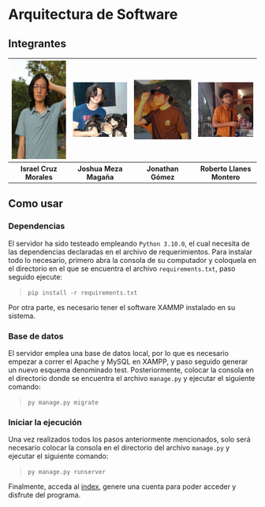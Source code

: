 # Arquitectura de Software

## Integrantes

<center>    
    <table>
        <tr>
            <th><img src="/assets/Foto_Isra.JPG" alt="Foto de Isra" width="200" height="200"></th>
            <th><img src="/assets/Foto_Joshua.jpg" alt="Foto de Joshua" width="200"></th>
            <th><img src="/assets/Foto_Joni.jpg" alt="Foto de Jonathan" width="200"></th>
            <th><img src="/assets/Foto_Apo.jpg" alt="Foto de Roberto" width="200"></th>
        </tr>
        <tr>
            <th>Israel Cruz Morales</th>
            <th>Joshua Meza Magaña</th>
            <th>Jonathan Gómez</th>
            <th>Roberto Llanes Montero</th>
        </tr>
    </table>
</center>

## Como usar

### Dependencias

El servidor ha sido testeado empleando `Python 3.10.0`, el cual necesita de las dependencias declaradas en el archivo de requerimientos. Para instalar todo lo necesario, primero abra la consola de su computador y coloquela en el directorio en el que se encuentra el archivo `requirements.txt`, paso seguido ejecute:

> `pip install -r requirements.txt`

Por otra parte, es necesario tener el software XAMMP instalado en su sistema.

### Base de datos

El servidor emplea una base de datos local, por lo que es necesario empezar a correr el Apache y MySQL en XAMPP, y paso seguido generar un nuevo esquema denominado test. Posteriormente, colocar la consola en el directorio donde se encuentra el archivo `manage.py` y ejecutar el siguiente comando:

> `py manage.py migrate`

### Iniciar la ejecución

Una vez realizados todos los pasos anteriormente mencionados, solo será necesario colocar la consola en el directorio del archivo `manage.py` y ejecutar el siguiente comando:

> `py manage.py runserver`

Finalmente, acceda al [index](http://localhost:8000/), genere una cuenta para poder acceder y disfrute del programa.
